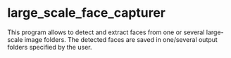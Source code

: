 # large_scale_face_capturer
This program allows to detect and extract faces from one or several large-scale image folders. The detected faces are saved in one/several output folders specified by the user.
